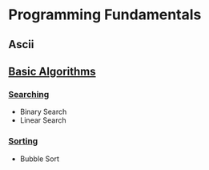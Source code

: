 # Programming Fundamentals

## Ascii

## [Basic Algorithms](./src/basic-algorithms/theory/README.md)

### [Searching](./src/basic-algorithms/sorting/README.md)

-   Binary Search
-   Linear Search

### [Sorting](./src/basic-algorithms/sorting/README.md)

-   Bubble Sort
